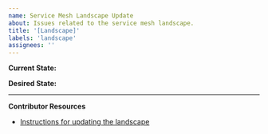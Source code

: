 ```yaml
---
name: Service Mesh Landscape Update
about: Issues related to the service mesh landscape.
title: '[Landscape]'
labels: 'landscape'
assignees: ''
---
```

**Current State:**


**Desired State:**

---
**Contributor Resources**
- [Instructions for updating the landscape](https://github.com/layer5io/layer5/blob/master/CONTRIBUTING.md#updating-the-service-mesh-landscape)